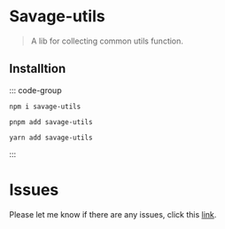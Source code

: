 # Savage-utils

> A lib for collecting common utils function.

## Installtion

::: code-group

```[npm]
npm i savage-utils
```

```[pnpm]
pnpm add savage-utils
```

```[yarn]
yarn add savage-utils
```

:::



# Issues

Please let me know if there are any issues, click this [link](https://github.com/savage181855/savage-libs/issues).
